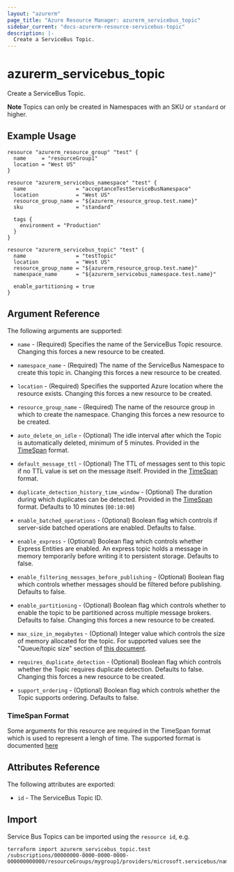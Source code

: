 ```yaml
---
layout: "azurerm"
page_title: "Azure Resource Manager: azurerm_servicebus_topic"
sidebar_current: "docs-azurerm-resource-servicebus-topic"
description: |-
  Create a ServiceBus Topic.
---
```


# azurerm\_servicebus\_topic

Create a ServiceBus Topic.

**Note** Topics can only be created in Namespaces with an SKU or `standard` or
higher.

## Example Usage

```
resource "azurerm_resource_group" "test" {
  name     = "resourceGroup1"
  location = "West US"
}

resource "azurerm_servicebus_namespace" "test" {
  name                = "acceptanceTestServiceBusNamespace"
  location            = "West US"
  resource_group_name = "${azurerm_resource_group.test.name}"
  sku                 = "standard"

  tags {
    environment = "Production"
  }
}

resource "azurerm_servicebus_topic" "test" {
  name                = "testTopic"
  location            = "West US"
  resource_group_name = "${azurerm_resource_group.test.name}"
  namespace_name      = "${azurerm_servicebus_namespace.test.name}"

  enable_partitioning = true
}
```

## Argument Reference

The following arguments are supported:

* `name` - (Required) Specifies the name of the ServiceBus Topic resource. Changing this forces a
    new resource to be created.

* `namespace_name` - (Required) The name of the ServiceBus Namespace to create
    this topic in. Changing this forces a new resource to be created.

* `location` - (Required) Specifies the supported Azure location where the resource exists.
    Changing this forces a new resource to be created.

* `resource_group_name` - (Required) The name of the resource group in which to
    create the namespace. Changing this forces a new resource to be created.

* `auto_delete_on_idle` - (Optional) The idle interval after which the
    Topic is automatically deleted, minimum of 5 minutes. Provided in the [TimeSpan](#timespan-format)
    format.

* `default_message_ttl` - (Optional) The TTL of messages sent to this topic if no
    TTL value is set on the message itself. Provided in the [TimeSpan](#timespan-format)
    format.

* `duplicate_detection_history_time_window` - (Optional) The duration during which
    duplicates can be detected. Provided in the [TimeSpan](#timespan-format) format. Defaults to 10 minutes (`00:10:00`)

* `enable_batched_operations` - (Optional) Boolean flag which controls if server-side
    batched operations are enabled. Defaults to false.

* `enable_express` - (Optional) Boolean flag which controls whether Express Entities
    are enabled. An express topic holds a message in memory temporarily before writing
    it to persistent storage. Defaults to false.

* `enable_filtering_messages_before_publishing` - (Optional) Boolean flag which
    controls whether messages should be filtered before publishing. Defaults to
    false.

* `enable_partitioning` - (Optional) Boolean flag which controls whether to enable
    the topic to be partitioned across multiple message brokers. Defaults to false.
    Changing this forces a new resource to be created.

* `max_size_in_megabytes` - (Optional) Integer value which controls the size of
    memory allocated for the topic. For supported values see the "Queue/topic size"
    section of [this document](https://docs.microsoft.com/en-us/azure/service-bus-messaging/service-bus-quotas).

* `requires_duplicate_detection` - (Optional) Boolean flag which controls whether
    the Topic requires duplicate detection. Defaults to false. Changing this forces
    a new resource to be created.

* `support_ordering` - (Optional) Boolean flag which controls whether the Topic
    supports ordering. Defaults to false.

### TimeSpan Format

Some arguments for this resource are required in the TimeSpan format which is
used to represent a lengh of time. The supported format is documented [here](https://msdn.microsoft.com/en-us/library/se73z7b9(v=vs.110).aspx#Anchor_2)

## Attributes Reference

The following attributes are exported:

* `id` - The ServiceBus Topic ID.

## Import

Service Bus Topics can be imported using the `resource id`, e.g.

```
terraform import azurerm_servicebus_topic.test /subscriptions/00000000-0000-0000-0000-000000000000/resourceGroups/mygroup1/providers/microsoft.servicebus/namespaces/sbns1/topics/sntopic1
```
